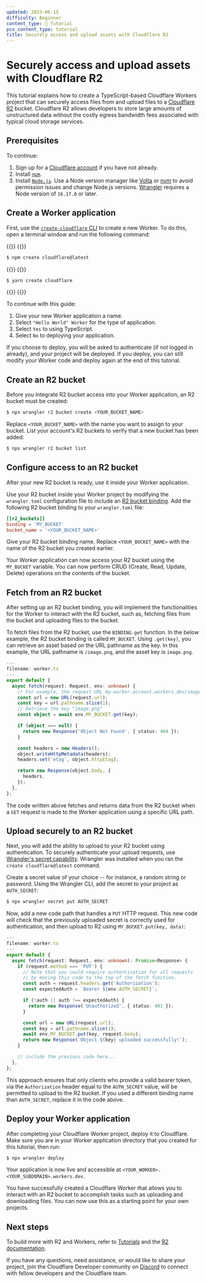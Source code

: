 ```yaml
---
updated: 2023-06-15
difficulty: Beginner
content_type: 📝 Tutorial
pcx_content_type: tutorial
title: Securely access and upload assets with Cloudflare R2
---
```


# Securely access and upload assets with Cloudflare R2

This tutorial explains how to create a TypeScript-based Cloudflare Workers project that can securely access files from and upload files to a [Cloudflare R2](/r2) bucket. Cloudflare R2 allows developers to store large amounts of unstructured data without the costly egress bandwidth fees associated with typical cloud storage services.

## Prerequisites

To continue:

1. Sign up for a [Cloudflare account](https://dash.cloudflare.com/sign-up/workers-and-pages) if you have not already.
2. Install [`npm`](https://docs.npmjs.com/getting-started).
3. Install [`Node.js`](https://nodejs.org/en/). Use a Node version manager like [Volta](https://volta.sh/) or [nvm](https://github.com/nvm-sh/nvm) to avoid permission issues and change Node.js versions. [Wrangler](/workers/wrangler/install-and-update/) requires a Node version of `16.17.0` or later.

## Create a Worker application

First, use the [`create-cloudflare` CLI](https://github.com/cloudflare/workers-sdk/tree/main/packages/create-cloudflare) to create a new Worker. To do this, open a terminal window and run the following command:

{{<tabs labels="NPM | Yarn">}}
{{<tab label="npm" no-code="true">}}

```sh
$ npm create cloudflare@latest
```

{{</tab>}}
{{<tab label="yarn" no-code="true">}}

```sh
$ yarn create cloudflare
```

{{</tab>}}
{{</tabs>}}

To continue with this guide:

1. Give your new Worker application a name.
2. Select `"Hello World" Worker` for the type of application.
3. Select `Yes` to using TypeScript.
4. Select `No` to deploying your application.

If you choose to deploy, you will be asked to authenticate (if not logged in already), and your project will be deployed. If you deploy, you can still modify your Worker code and deploy again at the end of this tutorial.

## Create an R2 bucket

Before you integrate R2 bucket access into your Worker application, an R2 bucket must be created:

```sh
$ npx wrangler r2 bucket create <YOUR_BUCKET_NAME>
```
Replace `<YOUR_BUCKET_NAME>` with the name you want to assign to your bucket. List your account's R2 buckets to verify that a new bucket has been added:

```sh
$ npx wrangler r2 bucket list
```

## Configure access to an R2 bucket

After your new R2 bucket is ready, use it inside your Worker application.

Use your R2 bucket inside your Worker project by modifying the `wrangler.toml` configuration file to include an [R2 bucket binding](/workers/configuration/bindings/#r2-bucket-bindings). Add the following R2 bucket binding to your `wrangler.toml` file:

```toml
[[r2_buckets]]
binding = 'MY_BUCKET'
bucket_name = '<YOUR_BUCKET_NAME>'
```

Give your R2 bucket binding name. Replace `<YOUR_BUCKET_NAME>` with the name of the R2 bucket you created earlier.

Your Worker application can now access your R2 bucket using the `MY_BUCKET` variable. You can now perform CRUD (Create, Read, Update, Delete) operations on the contents of the bucket.

## Fetch from an R2 bucket

After setting up an R2 bucket binding, you will implement the functionalities for the Worker to interact with the R2 bucket, such as, fetching files from the bucket and uploading files to the bucket.

To fetch files from the R2 bucket, use the `BINDING.get` function. In the below example, the R2 bucket binding is called `MY_BUCKET`. Using `.get(key)`, you can retrieve an asset based on the URL pathname as the key. In this example, the URL pathname is `/image.png`, and the asset key is `image.png`.

```ts
---
filename: worker.ts
---
export default {
  async fetch(request: Request, env: unknown) {
    // For example, the request URL my-worker.account.workers.dev/image.png
    const url = new URL(request.url);
    const key = url.pathname.slice(1);
    // Retrieve the key "image.png"
    const object = await env.MY_BUCKET.get(key);

    if (object === null) {
      return new Response('Object Not Found', { status: 404 });
    }

    const headers = new Headers();
    object.writeHttpMetadata(headers);
    headers.set('etag', object.httpEtag);

    return new Response(object.body, {
      headers,
    });
  },
};
```
The code written above fetches and returns data from the R2 bucket when a `GET` request is made to the Worker application using a specific URL path.

## Upload securely to an R2 bucket

Next, you will add the ability to upload to your R2 bucket using authentication. To securely authenticate your upload requests, use [Wrangler's secret capability](/workers/wrangler/commands/#secret). Wrangler was installed when you ran the `create cloudflare@latest` command.

Create a secret value of your choice -- for instance, a random string or password. Using the Wrangler CLI, add the secret to your project as `AUTH_SECRET`:

```sh
$ npx wrangler secret put AUTH_SECRET
```

Now, add a new code path that handles a `PUT` HTTP request. This new code will check that the previously uploaded secret is correctly used for authentication, and then upload to R2 using `MY_BUCKET.put(key, data)`:

```ts
---
filename: worker.ts
---
export default {
  async fetch(request: Request, env: unknown): Promise<Response> {
    if (request.method === 'PUT') {
      // Note that you could require authentication for all requests
      // by moving this code to the top of the fetch function.
      const auth = request.headers.get('Authorization');
      const expectedAuth = `Bearer ${env.AUTH_SECRET}`;

      if (!auth || auth !== expectedAuth) {
        return new Response('Unauthorized', { status: 401 });
      }

      const url = new URL(request.url);
      const key = url.pathname.slice(1);
      await env.MY_BUCKET.put(key, request.body);
      return new Response(`Object ${key} uploaded successfully!`);
    }

    // include the previous code here...
  },
};
```

This approach ensures that only clients who provide a valid bearer token, via the `Authorization` header equal to the `AUTH_SECRET` value, will be permitted to upload to the R2 bucket. If you used a different binding name than `AUTH_SECRET`, replace it in the code above.

## Deploy your Worker application

After completing your Cloudflare Worker project, deploy it to Cloudflare. Make sure you are in your Worker application directory that you created for this tutorial, then run:

```sh
$ npx wrangler deploy
```
Your application is now live and accessible at `<YOUR_WORKER>.<YOUR_SUBDOMAIN>.workers.dev`.

You have successfully created a Cloudflare Worker that allows you to interact with an R2 bucket to accomplish tasks such as uploading and downloading files. You can now use this as a starting point for your own projects.

## Next steps

To build more with R2 and Workers, refer to [Tutorials](/workers/tutorials/) and the [R2 documentation](/r2/).

If you have any questions, need assistance, or would like to share your project, join the Cloudflare Developer community on [Discord](https://discord.cloudflare.com) to connect with fellow developers and the Cloudflare team.
